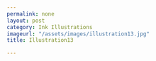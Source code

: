 ```yaml
---
permalink: none
layout: post
category: Ink Illustrations
imageurl: "/assets/images/illustration13.jpg"
title: Illustration13

---
```

